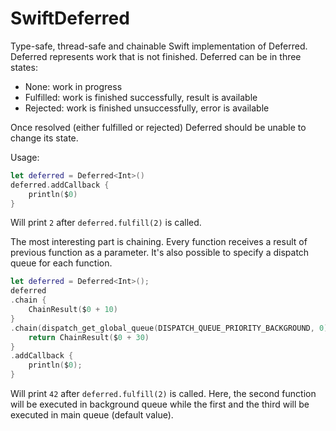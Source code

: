 SwiftDeferred
=============

Type-safe, thread-safe and chainable Swift implementation of Deferred. Deferred represents work that is not finished.
Deferred can be in three states:

- None: work in progress
- Fulfilled: work is finished successfully, result is available
- Rejected: work is finished unsuccessfully, error is available

Once resolved (either fulfilled or rejected) Deferred should be unable to change its state.

Usage:

```swift
let deferred = Deferred<Int>()
deferred.addCallback {
    println($0)
}
```
Will print `2` after `deferred.fulfill(2)` is called.

The most interesting part is chaining. Every function receives a result of previous function as a parameter. It's also possible to specify a dispatch queue for each function.

```swift
let deferred = Deferred<Int>();
deferred
.chain {
    ChainResult($0 + 10)
}
.chain(dispatch_get_global_queue(DISPATCH_QUEUE_PRIORITY_BACKGROUND, 0)) {
    return ChainResult($0 + 30)
}
.addCallback {
    println($0);
}
```
Will print `42` after `deferred.fulfill(2)` is called. Here, the second function will be executed in background queue while the first and the third will be executed in main queue (default value).
